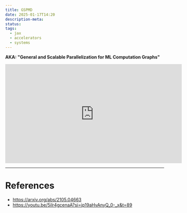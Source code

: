 ```yaml
---
title: GSPMD
date: 2025-01-17T14:20
description-meta: 
status: 
tags:
  - jax
  - accelerators
  - systems
---
```


**AKA: "General and Scalable Parallelization for ML Computation Graphs"**



<iframe width="560" height="315" src="https://www.youtube.com/embed/5ilr4gcenaA?si=jp19aHvAnyQ_0-_x&amp;start=89" title="YouTube video player" frameborder="0" allow="accelerometer; autoplay; clipboard-write; encrypted-media; gyroscope; picture-in-picture; web-share" referrerpolicy="strict-origin-when-cross-origin" allowfullscreen></iframe>

---
# References
* https://arxiv.org/abs/2105.04663
* https://youtu.be/5ilr4gcenaA?si=jp19aHvAnyQ_0-_x&t=89
